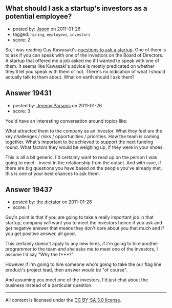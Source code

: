 ## What should I ask a startup's investors as a potential employee?

- posted by: [Jason](https://stackexchange.com/users/-1/3490-jason) on 2011-01-26
- tagged: `hiring`, `employees`, `investors`
- score: 2

So, I was reading Guy Kawasaki's [questions to ask a startup][1].  One of them is to ask if you can speak with one of the investors on the Board of Directors.  A startup that offered me a job asked me if I wanted to speak with one of them.  It seems like Kawasaki's advice is mostly predicated on whether they'll let you speak with them or not.  There's no indication of what I should actually talk to them about.  What on earth should I ask them?


  [1]: http://blog.guykawasaki.com/2006/03/nine_questions_.html#axzz1C7fZDTVd


## Answer 19431

- posted by: [Jeremy Parsons](https://stackexchange.com/users/-1/4291-jeremy-parsons) on 2011-01-26
- score: 3

You'd have an interesting conversation around topics like:

What attracted them to the company as an investor. What they feel are the key challenges / risks / opportunities / priorities. How the team is coming together. What's important to be achieved to support the next funding round. What factors they would be weighing up, if they were in your shoes. 

This is all a bit generic. I'd certainly want to read up on the person I was going to meet - invest in the relationship from the outset. And with care, if there are big questions you have based on the people you've already met, this is one of your best chances to ask them. 


## Answer 19437

- posted by: [the dictator](https://stackexchange.com/users/-1/473-the-dictator) on 2011-01-26
- score: 1

Guy's point is that if you are going to take a really important job in that startup, company will want you to meet the investors hence if you ask and get negative answer that means they don't care about you that much and if you get positive answer, all good.

This certainly doesn't apply to any new hires, if I'm going to hire another programmer to the team and she asks me to meet one of the investors, I assume I'd say "Why the f***?". 

However if I'm going to hire someone who's going to take the our flag line product's project lead, then answer would be "of course".

And assuming you meet one of the investors, I'd just chat about the business instead of a particular question.



---

All content is licensed under the [CC BY-SA 3.0 license](https://creativecommons.org/licenses/by-sa/3.0/).
